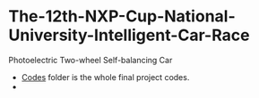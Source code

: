 # The-12th-NXP-Cup-National-University-Intelligent-Car-Race #
Photoelectric Two-wheel Self-balancing Car  
  
* [Codes](https://github.com/zsdzl93/The-12th-NXP-Cup-National-University-Intelligent-Car-Race/tree/master/Codes) folder is the whole final project codes.
* 